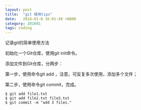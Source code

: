 ```yaml
---
layout: post
title:  "git 使用tips"
date:   2016-01-8 16:01:49 +0800
category: 201601
tags: coding
---
```

记录git的简单使用方法

<!--break-->

初始化一个Git仓库，使用git init命令。

添加文件到Git仓库，分两步：

第一步，使用命令git add <file>，注意，可反复多次使用，添加多个文件；

第二步，使用命令git commit，完成。

	$ git add file1.txt
	$ git add file2.txt file3.txt
	$ git commit -m "add 3 files."